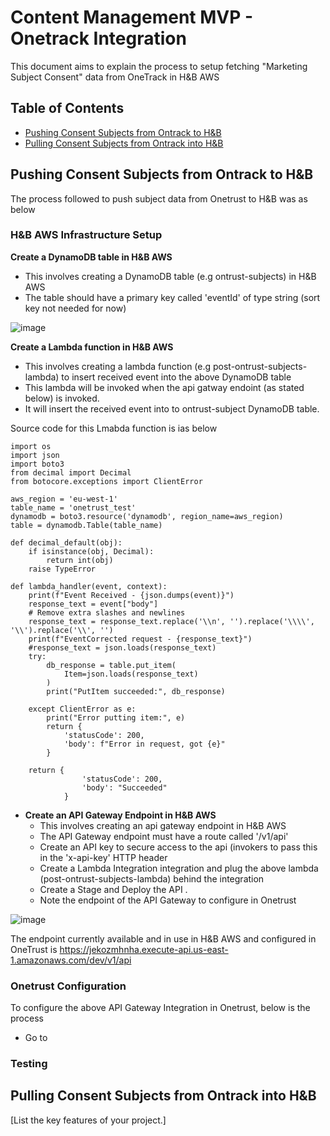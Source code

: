 # Content Management MVP - Onetrack Integration

This document aims to explain the process to setup fetching "Marketing Subject Consent" data from OneTrack in H&B AWS

## Table of Contents

- [Pushing Consent Subjects from Ontrack to H&B](#Pushing-Consent-Subjects-from-Ontrack-to-H&B)
- [Pulling Consent Subjects from Ontrack into H&B](#Pulling-Consent-Subjects-from-Ontrack-into-H&B)

## Pushing Consent Subjects from Ontrack to H&B

The process followed to push subject data from Onetrust to H&B was as below 

### H&B AWS Infrastructure Setup

 **Create a DynamoDB table in H&B AWS**
  - This involves creating a DynamoDB table (e.g ontrust-subjects) in H&B AWS
  - The table should have a primary key called 'eventId' of type string (sort key not needed for now)

![image](https://github.com/abhicoderx/for_patrick/assets/54671816/5f4bc902-ffea-4e86-b35d-1023ccdfd9fc)

    
**Create a Lambda function in H&B AWS**
  - This involves creating a lambda function (e.g post-ontrust-subjects-lambda) to insert received event into the above DynamoDB table
  - This lambda will be invoked when the api gatway endoint (as stated below) is invoked.
  - It will insert the received event into to ontrust-subject DynamoDB table.

Source code for this Lmabda function is ias below

```
import os
import json
import boto3
from decimal import Decimal
from botocore.exceptions import ClientError

aws_region = 'eu-west-1'
table_name = 'onetrust_test'
dynamodb = boto3.resource('dynamodb', region_name=aws_region)
table = dynamodb.Table(table_name)

def decimal_default(obj):
    if isinstance(obj, Decimal):
        return int(obj)
    raise TypeError

def lambda_handler(event, context):
    print(f"Event Received - {json.dumps(event)}")
    response_text = event["body"]
    # Remove extra slashes and newlines
    response_text = response_text.replace('\\n', '').replace('\\\\', '\\').replace('\\', '')
    print(f"EventCorrected request - {response_text}")
    #response_text = json.loads(response_text)
    try:
        db_response = table.put_item(
            Item=json.loads(response_text)
        )
        print("PutItem succeeded:", db_response)
    
    except ClientError as e:
        print("Error putting item:", e)
        return {
            'statusCode': 200,
            'body': f"Error in request, got {e}"
        }            

    return {
                'statusCode': 200,
                'body': "Succeeded"
            }
```

    
- **Create an API Gateway Endpoint in H&B AWS**
  - This involves creating an api gateway endpoint in H&B AWS
  - The API Gateway endpoint must have a route called '/v1/api'
  - Create an API key to secure access to the api (invokers to pass this in the 'x-api-key' HTTP header
  - Create a Lambda Integration integration and plug the above lambda (post-ontrust-subjects-lambda) behind the integration
  - Create a Stage and Deploy the API .
  - Note the endpoint of the API Gateway to configure in Onetrust
  
![image](https://github.com/abhicoderx/for_patrick/assets/54671816/0dc6ccc7-b692-4ade-b793-907dba354560)


The endpoint currently available and in use in H&B AWS and configured in OneTrust is https://jekozmhnha.execute-api.us-east-1.amazonaws.com/dev/v1/api

### Onetrust Configuration

To configure the above API Gateway Integration in Onetrust, below is the process

- Go to 

### Testing

## Pulling Consent Subjects from Ontrack into H&B

[List the key features of your project.]

